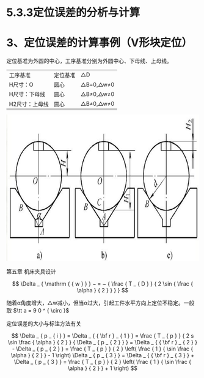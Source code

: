 # 5.3.3定位误差的分析与计算

# 3、定位误差的计算事例（V形块定位）

定位基准为外圆的中心，工序基准分别为外圆中心、下母线、上母线。

<table><tr><td>工序基准</td><td>定位基准</td><td>△D</td></tr><tr><td>H尺寸：O</td><td>圆心</td><td>△B=0,△w≠0</td></tr><tr><td>H尺寸：下母线</td><td>圆心</td><td>△B≠0,△w≠0</td></tr><tr><td>H2尺寸：上母线</td><td>圆心</td><td>△B≠0,△w≠0</td></tr></table>

<img src="images/54bdd09b0b57d607b17817b0877a24d711a6fd9e902c3ad833fd09d43d92305e.jpg" width="758" height="383" />

第五章 机床夹具设计

$$
\Delta _ { \mathrm { { w } } } ~ = ~ { \frac { T _ { D } } { 2 \sin { \frac { \alpha } { 2 } } } }
$$

随着α角度增大，△w减小，但当α过大，引起工件水平方向上定位不稳定。一般取 $\tt a = 9 0 ^ { \circ }$

定位误差的大小与标注方法有关

$$
\Delta _ { p _ { i } } = \Delta _ { { \bf r } _ { 1 } } = \frac { T _ { p } } { 2 s \sin \frac { \alpha } { 2 } } { \Delta _ { p _ { 2 } } } = \Delta _ { { \bf r } _ { 2 } } - \Delta _ { p _ { 2 } } = \frac { T _ { p } } { 2 } \left( \frac { 1 } { \sin \frac { \alpha } { 2 } } - 1 \right) \Delta _ { p _ { 3 } } = \Delta _ { { \bf r } _ { 3 } } + \Delta _ { p _ { 3 } } = \frac { T _ { p } } { 2 } \left( \frac { 1 } { \sin \frac { \alpha } { 2 } } + 1 \right)
$$
